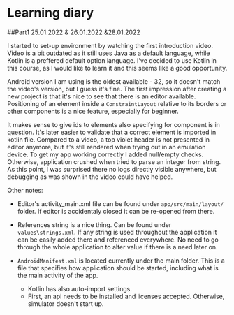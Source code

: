 # Learning diary
##Part1
25.01.2022 & 26.01.2022 &28.01.2022

I started to set-up environment by watching the first introduction video. Video is a bit outdated
as it still uses Java as a default language, while Kotlin is a preffered default option language.
I've decided to use Kotlin in this course, as I would like to learn it and this seems like a good opportunity.

Android version I am using is the oldest available - 32, so it doesn't match the video's version,
but I guess it's fine.
The first impression after creating a new project is that it's nice to see that there is an editor available.
Positioning of an element inside a `ConstraintLayout` relative to its borders or other components is a nice feature, especially for beginner.

It makes sense to give ids to elements also specifying for component is in question. It's later easier to
validate that a correct element is imported in kotlin file.
Compared to a video, a top violet header is not presented in editor anymore, but it's still rendered
when trying out in an emulation device.
To get my app working correctly I added null/empty checks. Otherwise, application
crushed when tried to parse an integer from string.
As this point, I was surprised there no logs directly visible anywhere, but debugging as was shown in the video
could have helped.

Other notes:
- Editor's activity_main.xml file can be found under `app/src/main/layout/` folder. If editor is
 accidentaly closed it can be re-opened from there.

- References string is a nice thing. Can be found under `values\strings.xml`. If any string is 
  used throughout the application it can be easily added there and referenced everywhere.
  No need to go through the whole application to alter value if there is a need later on.
- `AndroidManifest.xml` is located currently under the main folder. This is a file that specifies
how application should be started, including what is the main activity of the app.
  - Kotlin has also auto-import settings.
  - First, an api needs to be installed and licenses accepted. Otherwise, simulator doesn't start up.